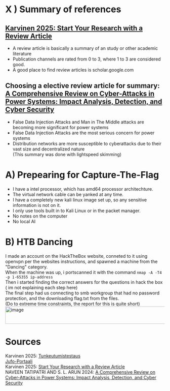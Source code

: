 # X ) Summary of references  
## [Karvinen 2025: Start Your Research with a Review Article](https://terokarvinen.com/review-article/)  
- A review article is basically a summary of an study or other academic literature
- Publication channels are rated from 0 to 3, where 1 to 3 are considered good.
- A good place to find review articles is scholar.google.com
## Choosing a elective review article for summary: [A Comprehensive Review on Cyber-Attacks in Power Systems: Impact Analysis, Detection, and Cyber Security](https://ieeexplore.ieee.org/stamp/stamp.jsp?arnumber=10418207)  
- False Data Injection Attacks and Man in The Middle attacks are becoming more significant for power systems
- False Data Injection Attacks are the most serious concern for power systems
- Distribution networks are more susceptible to cyberattacks due to their vast size and decentralized nature  
(This summary was done with lightspeed skimming)  
# A) Prepearing for Capture-The-Flag  
- I have a intel processor, which has amd64 processor architechture.
- The virtual network cable can be yanked at any time.
- I have a completely new kali linux image set up, so any sensitive information is not on it.
- I only use tools built in to Kali Linux or in the packet manager.
- No notes on the computer
- No local AI
# B) HTB Dancing  
I made an account on the HackTheBox website, conneted to it using openvpn per the websites instructions, and spawned a machine from the "Dancing" category.  
When the machine was up, i portscanned it with the command `nmap -A -T4 -p 1-65355 ip-address`  
Then i started finding the correct answers for the questions in hack the box ( im not explaining each step here)  
The final step had us connecting to smb workgroup that had no password protection, and the downloading flag.txt from the files.  
(Do to extreme time constraints, the report for this is quite short)  
<img width="646" height="55" alt="image" src="https://github.com/user-attachments/assets/1f996968-f0c5-4a43-a66e-04a8f47402db" />  

# Sources  
Karvinen 2025: [Tunkeutumistestaus](https://terokarvinen.com/tunkeutumistestaus/)  
[Jufo-Portaali](https://jfp.csc.fi/jufoportaali)    
Karvinen 2025: [Start Your Research with a Review Article](https://terokarvinen.com/review-article/)  
NAVEEN TATIPATRI AND S. L. ARUN 2024: [A Comprehensive Review on Cyber-Attacks in
Power Systems: Impact Analysis, Detection,
and Cyber Security](https://ieeexplore.ieee.org/stamp/stamp.jsp?arnumber=10418207)  



